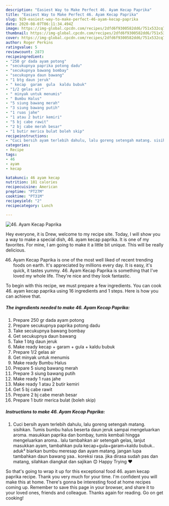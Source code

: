 ```yaml
---
description: "Easiest Way to Make Perfect 46. Ayam Kecap Paprika"
title: "Easiest Way to Make Perfect 46. Ayam Kecap Paprika"
slug: 929-easiest-way-to-make-perfect-46-ayam-kecap-paprika
date: 2020-08-07T06:11:34.494Z
image: https://img-global.cpcdn.com/recipes/2dfd6f9300582dd6/751x532cq70/46-ayam-kecap-paprika-foto-resep-utama.jpg
thumbnail: https://img-global.cpcdn.com/recipes/2dfd6f9300582dd6/751x532cq70/46-ayam-kecap-paprika-foto-resep-utama.jpg
cover: https://img-global.cpcdn.com/recipes/2dfd6f9300582dd6/751x532cq70/46-ayam-kecap-paprika-foto-resep-utama.jpg
author: Roger Perkins
ratingvalue: 5
reviewcount: 2873
recipeingredient:
- "250 gr dada ayam potong"
- "secukupnya paprika potong dadu"
- "secukupnya bawang bombay"
- "secukupnya daun bawang"
- "1 btg daun jeruk"
- " kecap  garam  gula  kaldu bubuk"
- "1/2 gelas air"
- " minyak untuk menumis"
- " Bumbu Halus"
- "5 siung bawang merah"
- "3 siung bawang putih"
- "1 ruas jahe"
- "1 atau 2 butir kemiri"
- "5 bj cabe rawit"
- "2 bj cabe merah besar"
- "1 butir merica bulat boleh skip"
recipeinstructions:
- "Cuci bersih ayam terlebih dahulu, lalu goreng setengah matang. sisihkan. Tumis bumbu halus beserta daun jeruk sampai mengeluarkan aroma. masukkan paprika dan bombay, tumis kembali hingga mengeluarkan aroma.. lalu tambahkan air setengah gelas, lanjut masukkan ayam, tambahkan pula kecap+gula+garam+kaldu bubuk.. aduk² biarkan bumbu meresap dan ayam matang. jangan lupa tambahkan daun bawang yaa.. koreksi rasa. jika dirasa sudah pas dan matang, silahkan diangkat dan sajikan 😊 Happy Trying ♥️"
categories:
- Recipe
tags:
- 46
- ayam
- kecap

katakunci: 46 ayam kecap 
nutrition: 181 calories
recipecuisine: American
preptime: "PT27M"
cooktime: "PT31M"
recipeyield: "2"
recipecategory: Lunch

---
```



![46. Ayam Kecap Paprika](https://img-global.cpcdn.com/recipes/2dfd6f9300582dd6/751x532cq70/46-ayam-kecap-paprika-foto-resep-utama.jpg)

Hey everyone, it is Drew, welcome to my recipe site. Today, I will show you a way to make a special dish, 46. ayam kecap paprika. It is one of my favorites. For mine, I am going to make it a little bit unique. This will be really delicious.



46. Ayam Kecap Paprika is one of the most well liked of recent trending foods on earth. It's appreciated by millions every day. It is easy, it's quick, it tastes yummy. 46. Ayam Kecap Paprika is something that I've loved my whole life. They're nice and they look fantastic.


To begin with this recipe, we must prepare a few ingredients. You can cook 46. ayam kecap paprika using 16 ingredients and 1 steps. Here is how you can achieve that.

<!--inarticleads1-->

##### The ingredients needed to make 46. Ayam Kecap Paprika:

1. Prepare 250 gr dada ayam potong
1. Prepare secukupnya paprika potong dadu
1. Take secukupnya bawang bombay
1. Get secukupnya daun bawang
1. Take 1 btg daun jeruk
1. Make ready  kecap + garam + gula + kaldu bubuk
1. Prepare 1/2 gelas air
1. Get  minyak untuk menumis
1. Make ready  Bumbu Halus
1. Prepare 5 siung bawang merah
1. Prepare 3 siung bawang putih
1. Make ready 1 ruas jahe
1. Make ready 1 atau 2 butir kemiri
1. Get 5 bj cabe rawit
1. Prepare 2 bj cabe merah besar
1. Prepare 1 butir merica bulat (boleh skip)




<!--inarticleads2-->

##### Instructions to make 46. Ayam Kecap Paprika:

1. Cuci bersih ayam terlebih dahulu, lalu goreng setengah matang. sisihkan. Tumis bumbu halus beserta daun jeruk sampai mengeluarkan aroma. masukkan paprika dan bombay, tumis kembali hingga mengeluarkan aroma.. lalu tambahkan air setengah gelas, lanjut masukkan ayam, tambahkan pula kecap+gula+garam+kaldu bubuk.. aduk² biarkan bumbu meresap dan ayam matang. jangan lupa tambahkan daun bawang yaa.. koreksi rasa. jika dirasa sudah pas dan matang, silahkan diangkat dan sajikan 😊 Happy Trying ♥️




So that's going to wrap it up for this exceptional food 46. ayam kecap paprika recipe. Thank you very much for your time. I'm confident you will make this at home. There's gonna be interesting food at home recipes coming up. Remember to save this page in your browser, and share it to your loved ones, friends and colleague. Thanks again for reading. Go on get cooking!
